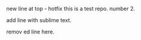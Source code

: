 new line at top - hotfix
this is a test repo. number 2.

add line with sublime text.

remov ed line here.
